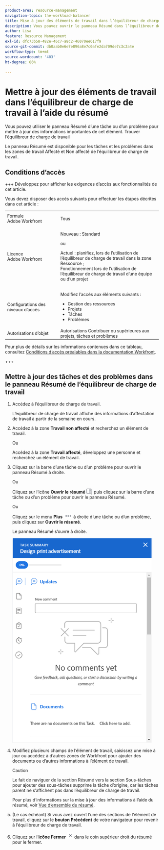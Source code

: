 ```yaml
---
product-area: resource-management
navigation-topic: the-workload-balancer
title: Mise à jour des éléments de travail dans l’équilibreur de charge de travail à l’aide du résumé
description: Vous pouvez ouvrir le panneau Résumé dans l’équilibreur de charge de travail pour mettre à jour les éléments de travail dans les zones de travail Affecté et Non affecté.
author: Lisa
feature: Resource Management
exl-id: dfc73b58-482e-46c7-a8c2-46070ee617f9
source-git-commit: db0aab0e6e7e896a8e7c0afe2da709de7c3c2a4e
workflow-type: tm+mt
source-wordcount: '403'
ht-degree: 86%

---
```


# Mettre à jour des éléments de travail dans l’équilibreur de charge de travail à l’aide du résumé

Vous pouvez utiliser le panneau Résumé d’une tâche ou d’un problème pour mettre à jour des informations importantes de cet élément. Trouver l’équilibreur de charge de travail

Le panneau Résumé est disponible pour les tâches et les problèmes dans les zones de travail Affecté et Non affecté de l’équilibreur de charge de travail.

## Conditions d’accès

+++ Développez pour afficher les exigences d’accès aux fonctionnalités de cet article.

Vous devez disposer des accès suivants pour effectuer les étapes décrites dans cet article :

<table style="table-layout:auto"> 
 <col> 
 <col> 
 <tbody> 
  <tr> 
   <td role="rowheader">Formule Adobe Workfront</td> 
   <td> <p>Tous </p> </td> 
  </tr> 
  <tr> 
   <td role="rowheader">Licence Adobe Workfront</td> 
   <td><p>Nouveau : Standard</p>
       <p>ou</p>
       <p>Actuel : planifiez, lors de l’utilisation de l’équilibreur de charge de travail dans la zone Ressource ;</br>
       Fonctionnement lors de l’utilisation de l’équilibreur de charge de travail d’une équipe ou d’un projet</p></td>
  </tr>
  <tr> 
   <td role="rowheader">Configurations des niveaux d’accès</td> 
   <td> <p>Modifiez l’accès aux éléments suivants :</p> 
    <ul> 
     <li>Gestion des ressources</li> 
     <li>Projets</li> 
     <li>Tâches</li> 
     <li>Problèmes</li> 
    </ul>
   </td> 
  </tr> 
  <tr> 
   <td role="rowheader">Autorisations d’objet</td> 
   <td>Autorisations Contribuer ou supérieures aux projets, tâches et problèmes</td> 
  </tr> 
 </tbody> 
</table>

Pour plus de détails sur les informations contenues dans ce tableau, consultez [Conditions d’accès préalables dans la documentation Workfront](/help/quicksilver/administration-and-setup/add-users/access-levels-and-object-permissions/access-level-requirements-in-documentation.md).

+++

## Mettre à jour des tâches et des problèmes dans le panneau Résumé de l’équilibreur de charge de travail

1. Accédez à l’équilibreur de charge de travail.

   L’équilibreur de charge de travail affiche des informations d’affectation de travail à partir de la semaine en cours.

1. Accédez à la zone **Travail non affecté** et recherchez un élément de travail.

   Ou

   Accédez à la zone **Travail affecté**, développez une personne et recherchez un élément de travail.

1. Cliquez sur la barre d’une tâche ou d’un problème pour ouvrir le panneau Résumé à droite.

   Ou

   Cliquez sur l’icône **Ouvrir le résumé** ![](assets/summary-panel-icon.png), puis cliquez sur la barre d’une tâche ou d’un problème pour ouvrir le panneau Résumé.

   Ou

   Cliquez sur le menu **Plus** ![](assets/more-icon.png) à droite d’une tâche ou d’un problème, puis cliquez sur **Ouvrir le résumé**.

   Le panneau Résumé s’ouvre à droite.

   ![Panneau Résumé](assets/summary-panel-task-wb-new-comments.png)

1. Modifiez plusieurs champs de l’élément de travail, saisissez une mise à jour ou accédez à d’autres zones de Workfront pour ajouter des documents ou d’autres informations à l’élément de travail.

   >[!CAUTION]
   >
   >Le fait de naviguer de la section Résumé vers la section Sous-tâches pour ajouter des sous-tâches supprime la tâche d’origine, car les tâches parent ne s’affichent pas dans l’équilibreur de charge de travail.

   Pour plus d’informations sur la mise à jour des informations à l’aide du résumé, voir [Vue d’ensemble du résumé](../../workfront-basics/the-new-workfront-experience/summary-overview.md).

1. (Le cas échéant) Si vous avez ouvert l’une des sections de l’élément de travail, cliquez sur le **bouton Précédent** de votre navigateur pour revenir à l’équilibreur de charge de travail.
1. Cliquez sur l’**icône Fermer** ![](assets/close-icon.png) dans le coin supérieur droit du résumé pour le fermer.
